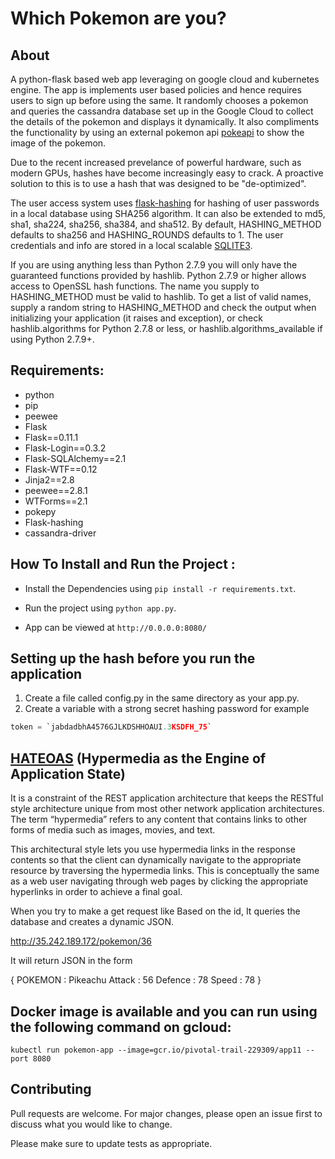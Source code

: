 # Which Pokemon are you?

## About

A python-flask based web app leveraging on google cloud and kubernetes engine. The app is implements user based policies and hence requires users to sign up before using the same. It randomly chooses a pokemon and queries the cassandra database set up in the Google Cloud to collect the details of the pokemon and displays it dynamically. It also compliments the functionality by using an external pokemon api [pokeapi](https://pokeapi.co/) to show the image of the pokemon. 

Due to the recent increased prevelance of powerful hardware, such as modern GPUs, hashes have become increasingly easy to crack. A proactive solution to this is to use a hash that was designed to be "de-optimized". 

The user access system uses [flask-hashing](https://flask-hashing.readthedocs.io/en/latest/) for hashing of user passwords in a local database using SHA256 algorithm. It can also be extended to md5, sha1, sha224, sha256, sha384, and sha512. By default, HASHING_METHOD defaults to sha256 and HASHING_ROUNDS defaults to 1. The user credentials and info are stored in a local scalable [SQLITE3](https://docs.python.org/2/library/sqlite3.html).

If you are using anything less than Python 2.7.9 you will only have the guaranteed functions provided by hashlib. Python 2.7.9 or higher allows access to OpenSSL hash functions. The name you supply to HASHING_METHOD must be valid to hashlib. To get a list of valid names, supply a random string to HASHING_METHOD and check the output when initializing your application (it raises and exception), or check hashlib.algorithms for Python 2.7.8 or less, or hashlib.algorithms_available if using Python 2.7.9+.


## Requirements:

* python
* pip
* peewee
* Flask
* Flask==0.11.1
* Flask-Login==0.3.2
* Flask-SQLAlchemy==2.1
* Flask-WTF==0.12
* Jinja2==2.8
* peewee==2.8.1
* WTForms==2.1
* pokepy
* Flask-hashing
* cassandra-driver

## How To Install and Run the Project :


* Install the Dependencies using `pip install -r requirements.txt`.

* Run the project using `python app.py`.

* App can be viewed at `http://0.0.0.0:8080/`

## Setting up the hash before you run the application

1. Create a file called config.py in the same directory as your app.py.
2. Create a variable with a strong secret hashing password for example
```python
token = `jabdadbhA4576GJLKDSHHOAUI.3KSDFH_75`
```

## [HATEOAS](https://en.wikipedia.org/wiki/HATEOAS) (Hypermedia as the Engine of Application State) 

It is a constraint of the REST application architecture that keeps the RESTful style architecture unique from most other network application architectures. The term “hypermedia” refers to any content that contains links to other forms of media such as images, movies, and text.

This architectural style lets you use hypermedia links in the response contents so that the client can dynamically navigate to the appropriate resource by traversing the hypermedia links. This is conceptually the same as a web user navigating through web pages by clicking the appropriate hyperlinks in order to achieve a final goal.

When you try to make a get request like 
Based on the id, It queries the database and creates a dynamic JSON.

http://35.242.189.172/pokemon/36

It will return JSON in the form

{
    POKEMON : Pikeachu
    Attack  : 56
    Defence : 78
    Speed   : 78
}


## Docker image is available and you can run using the following command on gcloud:

```docker
kubectl run pokemon-app --image=gcr.io/pivotal-trail-229309/app11 --port 8080
```

## Contributing 

Pull requests are welcome. For major changes, please open an issue first to discuss what you would like to change.

Please make sure to update tests as appropriate.


